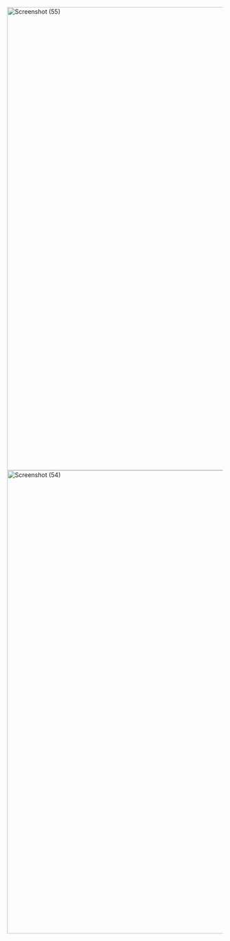<img width="1920" height="1080" alt="Screenshot (55)" src="https://github.com/user-attachments/assets/d58f75ca-1a1e-4857-a5ef-f0098a277c5c" />
<img width="1920" height="1080" alt="Screenshot (54)" src="https://github.com/user-attachments/assets/890311d0-8cc5-4398-b67f-62d15422b65d" />
